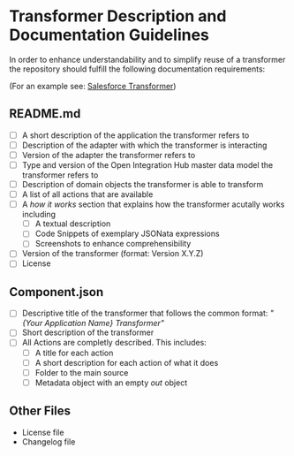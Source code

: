 # Transformer Description and Documentation Guidelines

In order to enhance understandability and to simplify reuse of a transformer the repository should fulfill the following documentation requirements:

(For an example see: [Salesforce Transformer](../Examples/SalesforceTransformer))

## README.md
- [ ] A short description of the application the transformer refers to
- [ ] Description of the adapter with which the transformer is interacting
- [ ] Version of the adapter the transformer refers to
- [ ] Type and version of the Open Integration Hub master data model the transformer refers to
- [ ] Description of domain objects the transformer is able to transform
- [ ] A list of all actions that are available
- [ ] A _how it works_ section that explains how the transformer acutally works including
  - [ ] A textual description
  - [ ] Code Snippets of exemplary JSONata expressions
  - [ ] Screenshots to enhance comprehensibility
- [ ] Version of the transformer (format: Version X.Y.Z)
- [ ] License

## Component.json
- [ ] Descriptive title of the transformer that follows the common format: _"{Your Application Name} Transformer"_
- [ ] Short description of the transformer
- [ ] All Actions are completly described. This includes:
  - [ ] A title for each action
  - [ ] A short description for each action of what it does
  - [ ] Folder to the main source
  - [ ] Metadata object with an empty _out_ object

## Other Files
- License file
- Changelog file
